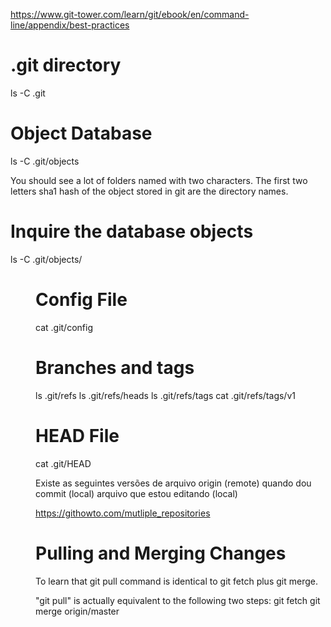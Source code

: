 https://www.git-tower.com/learn/git/ebook/en/command-line/appendix/best-practices

# .git directory
ls -C .git

# Object Database
ls -C .git/objects

You should see a lot of folders named with two characters. The
first two letters sha1 hash of the object stored in git are the directory names.

# Inquire the database objects
ls -C .git/objects/<dir>

# Config File
cat .git/config

# Branches and tags
ls .git/refs
ls .git/refs/heads
ls .git/refs/tags
cat .git/refs/tags/v1

# HEAD File
cat .git/HEAD



Existe as seguintes versões de arquivo
origin (remote)
quando dou commit (local)
arquivo que estou editando (local)

https://githowto.com/mutliple_repositories



# Pulling and Merging Changes
To learn that git pull command is identical to git fetch plus git merge.

"git pull" is actually equivalent to the following two steps:
git fetch
git merge origin/master

